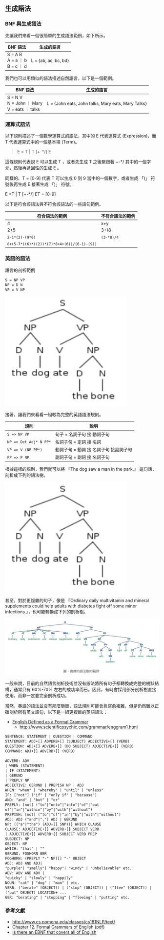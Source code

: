 ## 生成語法

### BNF 與生成語法

先讓我們來看一個很簡單的生成語法範例，如下所示。

BNF 語法 | 生成的語言
---------|------------------
S = A B <br/>A = a ｜ b<br/>B = c ｜ d   |   L = {ab, ac, bc, bd}

我們也可以用類似的語法描述自然語言，以下是一個範例。

BNF 語法 | 生成的語言
---------|------------------
S = N V <br/>N = John ｜ Mary<br/>V = eats ｜ talks   |   L = {John eats, John talks, Mary eats, Mary Talks}

### 運算式語法

以下規則描述了一個數學運算式的語法，其中的 E 代表運算式 (Expression)，而 T 代表運算式中的一個基本項 (Term)。

> E = T | T [+-*/] E 

這條規則代表說 E 可以生成 T ，或者先生成 T 之後緊跟著 +-*/ 其中的一個字元，然後再遞回性的生成 E 。

同樣的、T = [0-9] 代表 T 可以生成 0 到 9 當中的一個數字，或者生成 「(」 符號後再生成 E 接著生成 「)」 符號。

E =T | T [+-*/] ET = [0-9]

以下是符合該語法與不符合該語法的一些語句範例。

符合語法的範例 | 不符合語法的範例
--------------|----------------------------
4   | x+y
2+5 | 3+)8
`2-1*(2)-(9*0)` | `(3-*8)/4`
`8+(5-7*((6)*((2))*(7)*8+4+(6))/(6-1)-(9))` | 

### 英語的語法


語言的剖析範例

```
S = NP VP
NP = D N
VP = V NP
```

![](./img/EnglishTree1.png)

接著，讓我們來看看一組較為完整的英語語法規則。

規則        | 說明
------------|--------------------------
`S => NP VP` | 句子 = 名詞子句 接 動詞子句
`NP => Det Adj* N PP*` | 名詞子句 = 定詞 接 名詞
`VP => V (NP PP*)` | 動詞子句 = 動詞 接 名詞子句 接副詞子句
`PP => P NP` | 副詞子句 = 副詞 接 名詞子句


根據這樣的規則，我們就可以將 『The dog saw a man in the park.』 這句話，剖析成下列的語法樹。

![](./img/EnglishTree1.png)

甚至，對於更複雜的句子，像是 『Ordinary daily multivitamin and mineral supplements could help adults with diabetes fight off some minor infections.』，也可能轉換成下列的剖析樹。

![](./img/EnglishTree2.png)

一般來說，目前的自然語言剖析技術並沒有辦法將所有句子都轉換成完整的樹狀結構，通常只有 60%-70% 左右的成功率而已。因此，有時會採用部分剖析樹直接使用，而非一定要完全剖析成功。

當然，英語的語法並沒有那麼簡單，語法規則可能會愈寫愈複雜，但是仍然難以正確剖析所有英文語句，以下是一組更複雜的英語語法：

* [English Defined as a Formal Grammar](http://able2know.org/topic/30765-1)
  * http://www.scientificpsychic.com/grammar/enggram1.html

```
SENTENCE: STATEMENT | QUESTION | COMMAND 
STATEMENT: ADJ+[] ADVERB+[] (SUBJECT) ADJECTIVE+[] (VERB)
QUESTION: ADJ+[] ADVERB+[] (DO SUBJECT) ADJECTIVE+[] (VERB)
COMMAND: ADJ+[] ADVERB+[] (VERB)

ADVERB: ADV
| WHEN (STATEMENT)
| IF (STATEMENT) 
| GERUND 
| PREPLY NP
ADJECTIVE: GERUND | PREPISH NP | ADJ
WHEN: "when" | "whereby" | "until" | "unless" 
IF: ["not"] ("if" | "only if" | "because") 
AND: "and" | "but" | "or"
PREPLY: [not] ("to"|"onto"|"into"|"of"|"out of"|"in"|"within"|"by"|"with"|"without")
PREPISH: [not] ("to"|"of"|"in"|"by"|"with"|"without")
ADJ: ADJ ("and"|",") ADJ | GERUND
NP: (("a"|"the") (ADJ+[] SNP))} WHICH CLAUSE
CLAUSE: ADJECTIVE+[] ADVERB+[] SUBJECT VERB
| ADJECTIVE+[] ADVERB+[] SUBJECT VERB PREP 
SUBJECT: NP
OBJECT: NP
WHICH: "that" | ""
GERUND: FOGHORN GER
FOGHORN: (PREPLY "-" NP)[] "-" OBJECT
ADJ: ADJ AND ADJ|
"purple"| "smelly"| "happy"| "windy" | "unbelievable" etc.
ADV: ADV AND ADV |
"quicky" | "slowly" | "happily"
NOUN: "cat" | "dog" | "man" | etc.
VERB: ("berate" [OBJECT]) | ("stop" [OBJECT]) | ("flee" [OBJECT]) | ("put" OBJECT) LOCATION+ ...
GER: "berating" | "stopping" | "fleeing" | "putting" etc.
```


### 參考文獻
* <http://www.cs.pomona.edu/classes/cs181NLP/text/>
 * [Chapter 12. Formal Grammars of English (pdf)](http://www.cs.pomona.edu/classes/cs181NLP/text/12.pdf)
* [Is there an EBNF that covers all of English](http://english.stackexchange.com/questions/32447/is-there-an-ebnf-that-covers-all-of-english)

